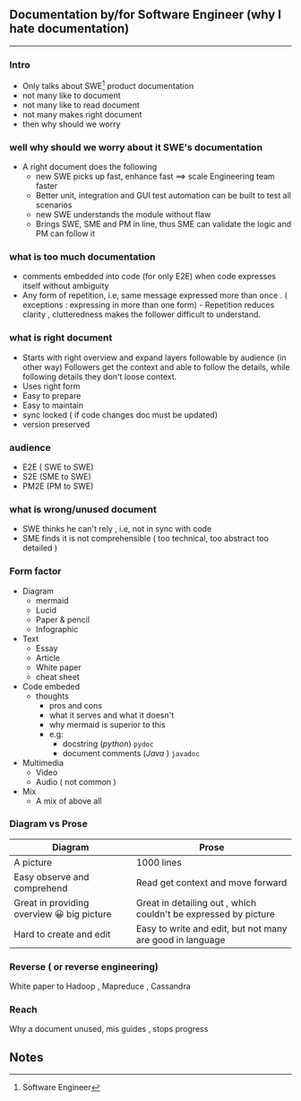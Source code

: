 ## Documentation by/for Software Engineer (why I hate documentation)
---

### Intro
  - Only talks about SWE[^1] product documentation
  - not many like to document 
  - not many like to read document 
  - not many makes right document
  - then why should we worry

### well why should we worry about it SWE's documentation
  - A right document does the following 
    - new SWE picks up fast, enhance fast ==> scale Engineering team faster
    - Better unit, integration and GUI test automation can be built to test all scenarios
    - new SWE understands the module without flaw
    - Brings SWE, SME and PM in line, thus SME can validate the logic and PM can follow it
  
### what is too much documentation
  - comments embedded into code (for only E2E) when code expresses itself without ambiguity 
  - Any form of repetition, i.e, same message expressed more than once . ( exceptions : expressing in more than one form) - Repetition reduces clarity , clutteredness makes the follower difficult to understand.


### what is right document
  - Starts with right overview and expand layers followable by audience (in other way) Followers get the context and able to follow the details, while following details they don't loose context.
  - Uses right form
  - Easy to prepare 
  - Easy to maintain
  - sync locked ( if code changes doc must be updated)
  - version preserved 

### audience
  - E2E ( SWE to SWE)
  - S2E (SME to SWE)
  - PM2E (PM to SWE)
  
### what is wrong/unused document
  - SWE thinks he can't rely , i.e, not in sync with code
  - SME finds it is not comprehensible ( too technical, too abstract too detailed )

### Form factor
  - Diagram
    - mermaid
    - Lucid
    - Paper & pencil
    - Infographic
  - Text
    - Essay
    - Article
    - White paper     
    - cheat sheet
  - Code embeded
    - thoughts 
      - pros and cons
      - what it serves  and what it doesn't
      - why mermaid is superior to this
      - e.g:
        - docstring (_python_) `pydoc`
        - document comments (_Java_ ) `javadoc` 
  - Multimedia
    - Video
    - Audio ( not common )
  - Mix
    - A mix of above all 

### Diagram vs Prose

| Diagram                                            | Prose                                                           |
| -------------------------------------------------- | --------------------------------------------------------------- |
| A picture                                          | 1000 lines                                                      |
| Easy observe and comprehend                        | Read get context and move forward                               |
| Great in providing overview :grinning: big picture | Great in detailing out , which couldn't be expressed by picture |
| Hard to create and edit                            | Easy to write and edit, but not many are good in language       |

### Reverse ( or reverse engineering)
White paper to Hadoop , Mapreduce , Cassandra

### Reach
Why a document unused, mis guides , stops progress

## Notes
[^1]: Software Engineer